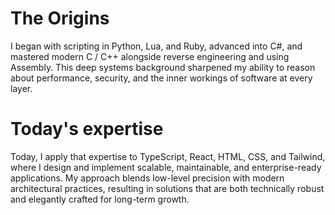 # The Origins
I began with scripting in Python, Lua, and Ruby, advanced into C#, and mastered modern C / C++ alongside reverse engineering and using Assembly. This deep systems background sharpened my ability to reason about performance, security, and the inner workings of software at every layer. 

# Today's expertise
Today, I apply that expertise to TypeScript, React, HTML, CSS, and Tailwind, where I design and implement scalable, maintainable, and enterprise-ready applications. My approach blends low-level precision with modern architectural practices, resulting in solutions that are both technically robust and elegantly crafted for long-term growth.
